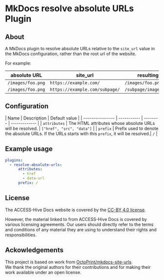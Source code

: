 # MkDocs resolve absolute URLs Plugin

## About
A MkDocs plugin to resolve absolute URLs relative to the `site_url` value in the MkDocs configuration, rather than the root url of the website.

For example:

| absolute URL | site_url | resulting URL |
| --- | -------- | ------------- |
| `/images/foo.png` | `https://example.com/` | `/images/foo.png` |
| `/images/foo.png` | `https://example.com/subpage/` | `/subpage/images/foo.png` |

## Configuration

| Name | Description | Default value |
| ---------------- | ----------- | -------- | ------------- |
| `attributes` | The HTML attributes whose absolute URLs will be resolved. | `["href", "src", "data"]` |
| `prefix` | Prefix used to denote the absolute URLs. If the URLs starts with this `prefix`, it will be resolved.| `/` |

## Example usage

```yaml
plugins:
  - resolve-absolute-urls:
      attributes:
        - href
        - data-url
      prefix: /
```

## License
The ACCESS-Hive Docs website is covered by the [CC-BY 4.0 license](https://creativecommons.org/licenses/by/4.0/legalcode).

However, the material linked to from ACCESS-Hive Docs is covered by various licensing agreements. Our users should directly refer to the terms and conditions of any material they are using to understand their rights and responsibilities.

## Ackowledgements
This project is based on work from [OctoPrint/mkdocs-site-urls](https://github.com/OctoPrint/mkdocs-site-urls).  
We thank the original authors for their contributions and for making their work available under an open license.
